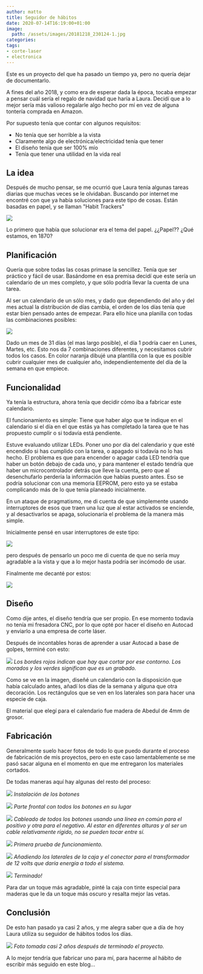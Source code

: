 ```yaml
---
author: matto
title: Seguidor de hábitos
date: 2020-07-14T16:19:00+01:00
image: 
  path: /assets/images/20181218_230124-1.jpg
categories:
tags:
- corte-laser
- electronica
---
```


Este es un proyecto del que ha pasado un tiempo ya, pero no quería dejar de documentarlo.

A fines del año 2018, y como era de esperar dada la época, tocaba empezar a pensar cuál sería el regalo de navidad que haría a Laura. Decidí que a lo mejor sería más valioso regalarle algo hecho por mí en vez de alguna tontería comprada en Amazon.

Por supuesto tenía que contar con algunos requisitos:

- No tenía que ser horrible a la vista
- Claramente algo de electrónica/electricidad tenía que tener
- El diseño tenía que ser 100% mío
- Tenía que tener una utilidad en la vida real

## La idea

Después de mucho pensar, se me ocurrió que Laura tenía algunas tareas diarias que muchas veces se le olvidaban. Buscando por internet me encontré con que ya había soluciones para este tipo de cosas. Están basadas en papel, y se llaman "Habit Trackers"

![](/assets/images/image-1.png)

Lo primero que había que solucionar era el tema del papel. ¿¿Papel?? ¿Qué estamos, en 1870?

## Planificación

Quería que sobre todas las cosas primase la sencillez. Tenía que ser práctico y fácil de usar. Basándome en esa premisa decidí que este sería un calendario de un mes completo, y que sólo podría llevar la cuenta de una tarea.

Al ser un calendario de un sólo mes, y dado que dependiendo del año y del mes actual la distribución de días cambia, el orden de los días tenía que estar bien pensado antes de empezar. Para ello hice una planilla con todas las combinaciones posibles:

![](/assets/images/image-3.png)

Dado un mes de 31 días (el mas largo posible), el día 1 podría caer en Lunes, Martes, etc. Esto nos da 7 combinaciones diferentes, y necesitamos cubrir todos los casos. En color naranja dibujé una plantilla con la que es posible cubrir cualquier mes de cualquier año, independientemente del día de la semana en que empiece.

## Funcionalidad

Ya tenía la estructura, ahora tenía que decidir cómo iba a fabricar este calendario.

El funcionamiento es simple: Tiene que haber algo que te indique en el calendario si el día en el que estás ya has completado la tarea que te has propuesto cumplir o si todavía está pendiente.

Estuve evaluando utilizar LEDs. Poner uno por día del calendario y que esté encendido si has cumplido con la tarea, o apagado si todavía no lo has hecho. El problema es que para encender o apagar cada LED tendría que haber un botón debajo de cada uno, y para mantener el estado tendría que haber un microcontrolador detrás que lleve la cuenta, pero que al desenchufarlo perdería la información que habías puesto antes. Eso se podría solucionar con una memoria EEPROM, pero esto ya se estaba complicando más de lo que tenía planeado inicialmente.

En un ataque de pragmatismo, me di cuenta de que simplemente usando interruptores de esos que traen una luz que al estar activados se enciende, y al desactivarlos se apaga, solucionaría el problema de la manera más simple.

Inicialmente pensé en usar interruptores de este tipo:

![](/assets/images/image-4.png)

pero después de pensarlo un poco me di cuenta de que no sería muy agradable a la vista y que a lo mejor hasta podría ser incómodo de usar.

Finalmente me decanté por estos:

![](/assets/images/image-5.png)

## Diseño

Como dije antes, el diseño tendría que ser propio. En ese momento todavía no tenía mi fresadora CNC, por lo que opté por hacer el diseño en Autocad y enviarlo a una empresa de corte láser.

Después de incontables horas de aprender a usar Autocad a base de golpes, terminé con esto:

![](/assets/images/Screenshot-2020-07-14-at-16.56.56.png)
_Los bordes rojos indican que hay que cortar por ese contorno. Los morados y los verdes significan que es un grabado._

Como se ve en la imagen, diseñé un calendario con la disposición que había calculado antes, añadí los días de la semana y alguna que otra decoración. Los rectángulos que se ven en los laterales son para hacer una especie de caja.

El material que elegí para el calendario fue madera de Abedul de 4mm de grosor.

## Fabricación

Generalmente suelo hacer fotos de todo lo que puedo durante el proceso de fabricación de mis proyectos, pero en este caso lamentablemente se me pasó sacar alguna en el momento en que me entregaron los materiales cortados.

De todas maneras aquí hay algunas del resto del proceso:

![](/assets/images/20181218_204514.jpg)
_Instalación de los botones_

![](/assets/images/20181218_204523.jpg)
_Parte frontal con todos los botones en su lugar_

![](/assets/images/20181218_213437.jpg)
_Cableado de todos los botones usando una línea en común para el positivo y otra para el negativo. Al estar en diferentes alturas y al ser un cable relativamente rígido, no se pueden tocar entre sí._

![](/assets/images/20181218_213243.jpg)
_Primera prueba de funcionamiento._

![](/assets/images/20181218_225819.jpg)
_Añadiendo los laterales de la caja y el conector para el transformador de 12 volts que daría energía a todo el sistema._

![](/assets/images/20181218_230124.jpg)
_Terminado!_


Para dar un toque más agradable, pinté la caja con tinte especial para maderas que le da un toque más oscuro y resalta mejor las vetas.

## Conclusión

De esto han pasado ya casi 2 años, y me alegra saber que a día de hoy Laura utiliza su seguidor de hábitos todos los días.

![](/assets/images/image-6.png)
_Foto tomada casi 2 años después de terminado el proyecto._

A lo mejor tendría que fabricar uno para mí, para hacerme al hábito de escribir más seguido en este blog...
